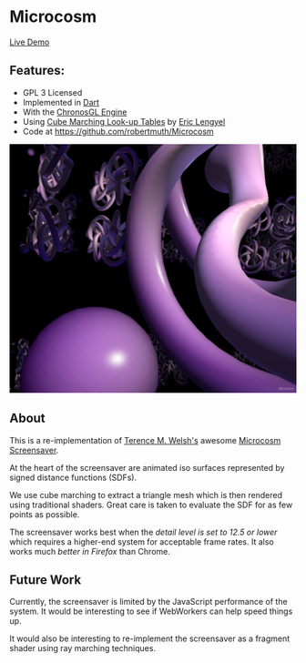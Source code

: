 # Microcosm

[Live Demo](http://art.muth.org)

## Features:

* GPL 3 Licensed
* Implemented in [Dart](https://www.dartlang.org)
* With the [ChronosGL Engine](https://github.com/ChronosTeam/ChronosGL)
* Using [Cube Marching Look-up Tables](http://transvoxel.org/) by [Eric Lengyel](http://www.terathon.com/lengyel/)
* Code at https://github.com/robertmuth/Microcosm

![Screenshopt](screenshot.png)


## About

This is a re-implementation of [Terence M. Welsh's](http://www.reallyslick.com)
awesome [Microcosm Screensaver](http://www.reallyslick.com/screensavers/).

At the heart of the screensaver are animated iso surfaces represented by
signed distance functions (SDFs).

We use cube marching to extract a triangle mesh which is then rendered using traditional
shaders. Great care is taken to evaluate the SDF for as few points as possible.

The screensaver works best when the *detail level is set to 12.5 or lower*
which requires a higher-end system for acceptable frame rates.
It also works much *better in Firefox* than Chrome.

## Future Work

Currently, the screensaver is limited by the JavaScript performance of the system.
It would be interesting to see if WebWorkers can help speed things up.

It would also be interesting to re-implement the screensaver as a fragment shader
using ray marching techniques.





